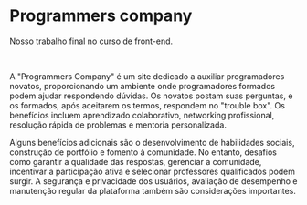 <h1>Programmers company</h1>
<p>Nosso trabalho final no curso de front-end.</p>
<br>
<p> A "Programmers Company" é um site dedicado a auxiliar programadores novatos, proporcionando um ambiente onde programadores formados podem ajudar respondendo dúvidas. Os novatos postam suas perguntas, e os formados, após aceitarem os termos, respondem no "trouble box". Os benefícios incluem aprendizado colaborativo, networking profissional, resolução rápida de problemas e mentoria personalizada.

Alguns benefícios adicionais são o desenvolvimento de habilidades sociais, construção de portfólio e fomento à comunidade. No entanto, desafios como garantir a qualidade das respostas, gerenciar a comunidade, incentivar a participação ativa e selecionar professores qualificados podem surgir. A segurança e privacidade dos usuários, avaliação de desempenho e manutenção regular da plataforma também são considerações importantes.</p>
